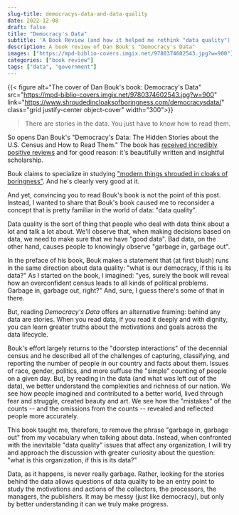 ```yaml
---
slug-title: democracys-data-and-data-quality
date: 2022-12-08
draft: false
title: "Democracy's Data"
subtitle: 'A Book Review (and how it helped me rethink "data quality")'
description: A book review of Dan Bouk's "Democracy's Data"
images: ["https://mpd-biblio-covers.imgix.net/9780374602543.jpg?w=900"]
categories: ["book review"]
tags: ["data", "government"]
---
```


{{< figure alt="The cover of Dan Bouk's book: Democracy's Data" src="https://mpd-biblio-covers.imgix.net/9780374602543.jpg?w=900" link="https://www.shroudedincloaksofboringness.com/democracysdata/" class="grid justify-center object-cover" width="300">}}

> There are stories in the data. You just have to know how to read them.

So opens Dan Bouk's "Democracy's Data: The Hidden Stories about the U.S. Census and How to Read Them." The book has [received incredibly positive reviews](https://www.shroudedincloaksofboringness.com/democracysdata/) and for good reason: it's beautifully written and insightful scholarship.

Bouk claims to specialize in studying ["modern things shrouded in cloaks of boringness"](https://www.shroudedincloaksofboringness.com/). And he's clearly very good at it.

And yet, convincing you to read Bouk's book is not the point of this post. Instead, I wanted to share that Bouk's book caused me to reconsider a concept that is pretty familiar in the world of data: "data quality".

<!--more-->

Data quality is the sort of thing that people who deal with data think about a lot and talk a lot about. We'll observe that, when making decisions based on data, we need to make sure that we have "good data". Bad data, on the other hand, causes people to knowingly observe "garbage in, garbage out".

In the preface of his book, Bouk makes a statement that (at first blush) runs in the same direction about data quality: "what is our democracy, if this is its data?" As I started on the book, I imagined: "yes, surely the book will reveal how an overconfident census leads to all kinds of political problems. Garbage in, garbage out, right?" And, sure, I guess there's some of that in there.

But, reading *Democracy's Data* offers an alternative framing: behind any data are stories. When you read data, if you read it deeply and with dignity, you can learn greater truths about the motivations and goals across the data lifecycle.

Bouk's effort largely returns to the "doorstep interactions" of the decennial census and he described all of the challenges of capturing, classifying, and reporting the number of people in our country and facts about them. Issues of race, gender, politics, and more suffuse the "simple" counting of people on a given day. But, by reading in the data (and what was left out of the data), we better understand the complexities and richness of our nation. We see how people imagined and contributed to a better world, lived through fear and struggle, created beauty and art. We see how the "mistakes" of the counts -- and the omissions from the counts -- revealed and reflected people more accurately.

This book taught me, therefore, to remove the phrase "garbage in, garbage out" from my vocabulary when talking about data. Instead, when confronted with the inevitable "data quality" issues that affect any organization, I will try and approach the discussion with greater curiosity about the question: "what is this organization, if this is its data?" 

Data, as it happens, is never really garbage. Rather, looking for the stories behind the data allows questions of data quality to be an entry point to study the motivations and actions of the collectors, the processors, the managers, the publishers. It may be messy (just like democracy), but only by better understanding it can we truly make progress.